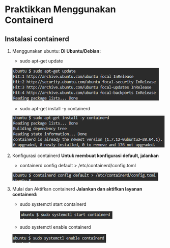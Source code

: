 # Praktikkan Menggunakan Containerd

## Instalasi containerd

1. Menggunakan ubuntu:
   **Di Ubuntu/Debian:**
   - sudo apt-get update

   ![alt](images/image-1.png)  

   - sudo apt-get install -y containerd

   ![alt](images/image-2.png)  

3. Konfigurasi containerd
   **Untuk membuat konfigurasi default, jalankan**
   
   - containerd config default > /etc/containerd/config.toml

   ![alt](images/image-3.png)  

5. Mulai dan Aktifkan containerd
   **Jalankan dan aktifkan layanan containerd:**
   - sudo systemctl start containerd
  
     ![alt](images/image-4.png)  
     
   - sudo systemctl enable containerd

    ![alt](images/image-5.png)    
